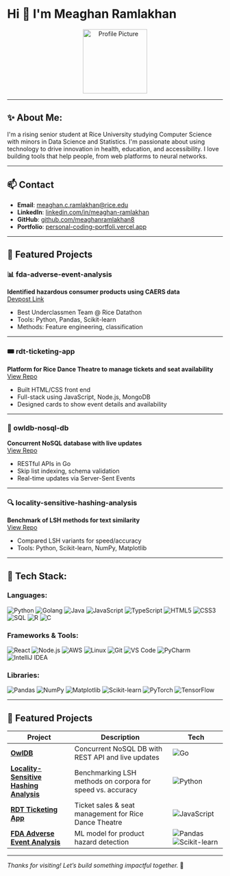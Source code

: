 # Hi 👋 I'm Meaghan Ramlakhan

<p align="center">
  <img src="meaghanramlakhan8.png" width="150" alt="Profile Picture"/>
</p>

---

## ✨ About Me:
I'm a rising senior student at Rice University studying Computer Science with minors in Data Science and Statistics. I'm passionate about using technology to drive innovation in health, education, and accessibility. I love building tools that help people, from web platforms to neural networks.

---

## 📫 Contact

- **Email**: meaghan.c.ramlakhan@rice.edu  
- **LinkedIn**: [linkedin.com/in/meaghan-ramlakhan](https://linkedin.com/in/meaghan-ramlakhan)  
- **GitHub**: [github.com/meaghanramlakhan8](https://github.com/meaghanramlakhan8)  
- **Portfolio**: [personal-coding-portfoli.vercel.app](https://personal-coding-portfoli-git-717dab-meaghanramlakhan8s-projects.vercel.app/)

---

## 📂 Featured Projects

### 📊 fda-adverse-event-analysis  
**Identified hazardous consumer products using CAERS data**  
[Devpost Link](https://devpost.com/software/analysing-reported-fda-adverse-events-of-consumer-products)  
- Best Underclassmen Team @ Rice Datathon  
- Tools: Python, Pandas, Scikit-learn  
- Methods: Feature engineering, classification

---

### 🎟️ rdt-ticketing-app  
**Platform for Rice Dance Theatre to manage tickets and seat availability**  
[View Repo](https://github.com/rice-apps/rdt-admin)  
- Built HTML/CSS front end  
- Full-stack using JavaScript, Node.js, MongoDB  
- Designed cards to show event details and availability

---

### 🔐 owldb-nosql-db  
**Concurrent NoSQL database with live updates**  
[View Repo](https://github.com/RICE-COMP318-FALL24/owldb-p1group40)  
- RESTful APIs in Go  
- Skip list indexing, schema validation  
- Real-time updates via Server-Sent Events

---

### 🔍 locality-sensitive-hashing-analysis  
**Benchmark of LSH methods for text similarity**  
[View Repo](https://github.com/meaghanramlakhan8/Locality-Sensitive-Hashing-Analysis-for-Text-Similarity-Search)  
- Compared LSH variants for speed/accuracy  
- Tools: Python, Scikit-learn, NumPy, Matplotlib

---
## 🧰 Tech Stack:

### Languages:
![Python](https://img.shields.io/badge/-Python-3776AB?style=flat&logo=python)
![Golang](https://img.shields.io/badge/-Go-00ADD8?style=flat&logo=go)
![Java](https://img.shields.io/badge/-Java-red?style=flat&logo=java)
![JavaScript](https://img.shields.io/badge/-JavaScript-F7DF1E?style=flat&logo=javascript&logoColor=black)
![TypeScript](https://img.shields.io/badge/-TypeScript-3178C6?style=flat&logo=typescript)
![HTML5](https://img.shields.io/badge/-HTML5-E34F26?style=flat&logo=html5&logoColor=white)
![CSS3](https://img.shields.io/badge/-CSS3-1572B6?style=flat&logo=css3)
![SQL](https://img.shields.io/badge/-SQL-4479A1?style=flat&logo=postgresql)
![R](https://img.shields.io/badge/-R-276DC3?style=flat&logo=r)
![C](https://img.shields.io/badge/-C-00599C?style=flat&logo=c)

### Frameworks & Tools:
![React](https://img.shields.io/badge/-React-61DAFB?style=flat&logo=react)
![Node.js](https://img.shields.io/badge/-Node.js-339933?style=flat&logo=node.js)
![AWS](https://img.shields.io/badge/-AWS-232F3E?style=flat&logo=amazonaws)
![Linux](https://img.shields.io/badge/-Linux-FCC624?style=flat&logo=linux)
![Git](https://img.shields.io/badge/-Git-F05032?style=flat&logo=git)
![VS Code](https://img.shields.io/badge/-VS%20Code-007ACC?style=flat&logo=visual-studio-code)
![PyCharm](https://img.shields.io/badge/-PyCharm-000000?style=flat&logo=pycharm)
![IntelliJ IDEA](https://img.shields.io/badge/-IntelliJ%20IDEA-000000?style=flat&logo=intellij-idea)

### Libraries:
![Pandas](https://img.shields.io/badge/-Pandas-150458?style=flat&logo=pandas)
![NumPy](https://img.shields.io/badge/-NumPy-013243?style=flat&logo=numpy)
![Matplotlib](https://img.shields.io/badge/-Matplotlib-11557c?style=flat&logo=matplotlib)
![Scikit-learn](https://img.shields.io/badge/-Scikit--learn-F7931E?style=flat&logo=scikit-learn)
![PyTorch](https://img.shields.io/badge/-PyTorch-EE4C2C?style=flat&logo=pytorch)
![TensorFlow](https://img.shields.io/badge/-TensorFlow-FF6F00?style=flat&logo=tensorflow)

---

## 📌 Featured Projects

| Project | Description | Tech |
|--------|-------------|------|
| [**OwlDB**](https://github.com/RICE-COMP318-FALL24/owldb-p1group40) | Concurrent NoSQL DB with REST API and live updates | ![Go](https://img.shields.io/badge/-Go-00ADD8?style=flat&logo=go) |
| [**Locality-Sensitive Hashing Analysis**](https://github.com/meaghanramlakhan8/Locality-Sensitive-Hashing-Analysis-for-Text-Similarity-Search) | Benchmarking LSH methods on corpora for speed vs. accuracy | ![Python](https://img.shields.io/badge/-Python-3776AB?style=flat&logo=python) |
| [**RDT Ticketing App**](https://github.com/rice-apps/rdt-admin) | Ticket sales & seat management for Rice Dance Theatre | ![JavaScript](https://img.shields.io/badge/-JavaScript-F7DF1E?style=flat&logo=javascript) |
| [**FDA Adverse Event Analysis**](https://devpost.com/software/analysing-reported-fda-adverse-events-of-consumer-products) | ML model for product hazard detection | ![Pandas](https://img.shields.io/badge/-Pandas-150458?style=flat&logo=pandas) ![Scikit-learn](https://img.shields.io/badge/-Scikit--learn-F7931E?style=flat&logo=scikit-learn) |

---

_Thanks for visiting! Let’s build something impactful together._ 🚀
